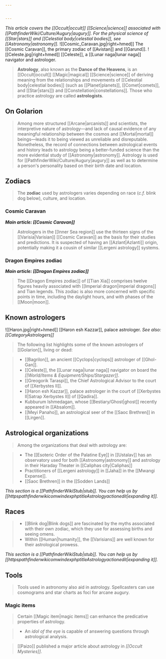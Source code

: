 ```yaml
---


---
```

*This article covers the [[Occult|occult]] [[Science|science]] associated with [[PathfinderWiki/Culture/Augury|augury]]. For the physical science of [[Star|stars]] and [[Celestial body|celestial bodies]], see [[Astronomy|astronomy]].*
![[Cosmic_Caravan.jpg|right+hmed]] 
 The [[Cosmic Caravan]], the primary zodiac of [[Avistan]] and [[Garund]].
![[Celeste.jpg|right+hmed]] 
 [[Celeste]], a [[Lunar naga|lunar naga]] navigator and astrologer.
> **Astrology**, also known as the **Dance of the Heavens**, is an [[Occult|occult]] [[Magic|magical]] [[Science|science]] of deriving meaning from the relationships and movements of [[Celestial body|celestial bodies]] (such as [[Planet|planets]], [[Comet|comets]], and [[Star|stars]]) and [[Constellation|constellations]]. Those who practice astrology are called **astrologists**.



## On Golarion

> Among more structured [[Arcane|arcanists]] and scientists, the interpretive nature of astrology—and lack of causal evidence of any meaningful relationship between the cosmos and [[Mortal|mortal]] beings—leads it to being viewed as unreliable and disreputable. Nonetheless, the record of connections between astrological events and history leads to astrology being a better-funded science than the more evidential study of [[Astronomy|astronomy]].
> Astrology is used for [[PathfinderWiki/Culture/Augury|augury]] as well as to determine a person's personality based on their birth date and location.


## Zodiacs

> The **zodiac** used by astrologers varies depending on race (*c.f.* blink dog below), culture, and location.


### Cosmic Caravan

***Main article: [[Cosmic Caravan]]***
> Astrologers in the [[Inner Sea region]] use the thirteen signs of the [[Varisia|Varisian]] [[Cosmic Caravan]] as the basis for their studies and predictions. It is suspected of having an [[Azlant|Azlanti]] origin, potentially making it a cousin of similar [[Lergeni astrology]] systems.


### Dragon Empires zodiac

***Main article: [[Dragon Empires zodiac]]***
> The [[Dragon Empires zodiac]] of [[Tian Xia]] comprises twelve figures heavily associated with [[Imperial dragon|imperial dragons]] and Tian legends. This zodiac is also more concerned with specific points in time, including the daylight hours, and with phases of the [[Moon|moon]].


## Known astrologers

![[Haron.jpg|right+hmed]] 
 [[Haron esh Kazzar]], palace astrologer.
*See also: [[CategoryAstrologers]]*
> The following list highlights some of the known astrologers of [[Golarion]], living or dead:

> - [[Bagrilon]], an ancient [[Cyclops|cyclops]] astrologer of [[Ghol-Gan]].
> - [[Celeste]], the [[Lunar naga|lunar naga]] navigator on board the *[[World/Items & Equipment/Ships/Stargazer]]*.
> - [[Greogorik Taraspi]], the Chief Astrological Advisor to the court of [[Xerbystes II]].
> - [[Haron esh Kazzar]], palace astrologer in the court of [[Xerbystes II|Satrap Xerbystes II]] of [[Qadira]].
> - Kubburum Ishmedagan, whose [[Bestiary/Ghost|ghost]] recently appeared in [[Absalom]].
> - [[Meyi Panaho]], an astrological seer of the [[Saoc Brethren]] in [[Lirgen]].

## Astrological organizations

> Among the organizations that deal with astrology are:

> - The [[Esoteric Order of the Palatine Eye]] in [[Ustalav]] has an observatory used for both [[Astronomy|astronomy]] and astrology in their Haraday Theater in [[Caliphas city|Caliphas]]
> - Practitioners of [[Lergeni astrology]] in [[Jaha]] in the [[Mwangi Expanse]].
> - [[Saoc Brethren]] in the [[Sodden Lands]]


*This section is a [[PathfinderWikiStub|stub]]. You can help us by [[httpspathfinderwikicomwindexphptitleAstrologyactionedit|expanding it]].*


## Races

> - [[Blink dog|Blink dogs]] are fascinated by the myths associated with their own zodiac, which they use for assessing births and seeing omens.
> - Within [[Human|humanity]], the [[Varisians]] are well known for their astrological prowess.


*This section is a [[PathfinderWikiStub|stub]]. You can help us by [[httpspathfinderwikicomwindexphptitleAstrologyactionedit|expanding it]].*


## Tools

> Tools used in astronomy also aid in astrology. Spellcasters can use cosmograms and star charts as foci for arcane augury.


### Magic items

> Certain [[Magic item|magic items]] can enhance the predicative properties of astrology.

> - An *idol of the eye* is capable of answering questions through astrological analysis.

> [[Paizo]] published a major article about astrology in *[[Occult Mysteries]]*.






